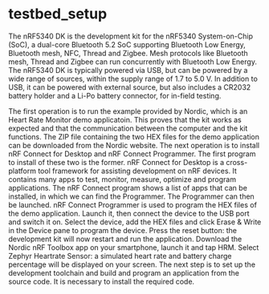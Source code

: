 # testbed_setup

The nRF5340 DK is the development kit for the nRF5340 System-on-Chip (SoC), a dual-core Bluetooth 5.2 SoC supporting Bluetooth Low Energy, Bluetooth mesh, NFC, Thread and Zigbee. Mesh protocols like Bluetooth mesh, Thread and Zigbee can run concurrently with Bluetooth Low Energy.
The nRF5340 DK is typically powered via USB, but can be powered by a wide range of sources, within the supply range of 1.7 to 5.0 V. In addition to USB, it can be powered with external source, but also includes a CR2032 battery holder and a Li-Po battery connector, for in-field testing.

The first operation is to run the example provided by Nordic, which is an Heart Rate Monitor demo applicatoin. This proves that the kit works as expected and that the communication between the computer and the kit functions. The ZIP file containing the two HEX files for the demo application can be downloaded from the Nordic website. 
The next operation is to install nRF Connect for Desktop and nRF Connect Programmer. 
The first program to install of these two is the former. nRF Connect for Desktop is a cross-platform tool framework for assisting development on nRF devices. It contains many apps to test, monitor, measure, optimize and program applications. The nRF Connect program shows a list of apps that can be installed, in which we can find the Programmer. The Programmer can then be launched. 
nRF Connect Programmer is used to program the HEX files of the demo application. Launch it, then connect the device to the USB port and switch it on. 
Select the device, add the HEX files and click Erase & Write in the Device pane to program the device.
Press the reset button: the development kit will now restart and run the application. 
Download the Nordic nRF Toolbox app on your smartphone, launch it and tap HRM.
Select Zephyr Heartrate Sensor: a simulated heart rate and battery charge percentage will be displayed on your screen.
The next step is to set up the development toolchain and build and program an application from the source code. It is necessary to install the required code.


